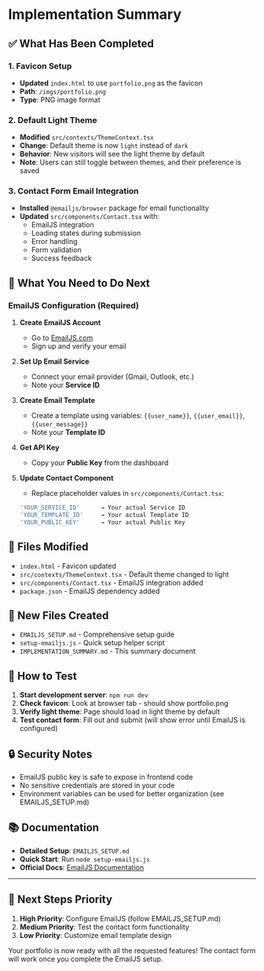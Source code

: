 # Implementation Summary

## ✅ What Has Been Completed

### 1. Favicon Setup
- **Updated** `index.html` to use `portfolio.png` as the favicon
- **Path**: `/imgs/portfolio.png`
- **Type**: PNG image format

### 2. Default Light Theme
- **Modified** `src/contexts/ThemeContext.tsx`
- **Change**: Default theme is now `light` instead of `dark`
- **Behavior**: New visitors will see the light theme by default
- **Note**: Users can still toggle between themes, and their preference is saved

### 3. Contact Form Email Integration
- **Installed** `@emailjs/browser` package for email functionality
- **Updated** `src/components/Contact.tsx` with:
  - EmailJS integration
  - Loading states during submission
  - Error handling
  - Form validation
  - Success feedback

## 🔧 What You Need to Do Next

### EmailJS Configuration (Required)

1. **Create EmailJS Account**
   - Go to [EmailJS.com](https://www.emailjs.com/)
   - Sign up and verify your email

2. **Set Up Email Service**
   - Connect your email provider (Gmail, Outlook, etc.)
   - Note your **Service ID**

3. **Create Email Template**
   - Create a template using variables: `{{user_name}}`, `{{user_email}}`, `{{user_message}}`
   - Note your **Template ID**

4. **Get API Key**
   - Copy your **Public Key** from the dashboard

5. **Update Contact Component**
   - Replace placeholder values in `src/components/Contact.tsx`:
   ```typescript
   'YOUR_SERVICE_ID'      → Your actual Service ID
   'YOUR_TEMPLATE_ID'     → Your actual Template ID
   'YOUR_PUBLIC_KEY'      → Your actual Public Key
   ```

## 📁 Files Modified

- `index.html` - Favicon updated
- `src/contexts/ThemeContext.tsx` - Default theme changed to light
- `src/components/Contact.tsx` - EmailJS integration added
- `package.json` - EmailJS dependency added

## 📁 New Files Created

- `EMAILJS_SETUP.md` - Comprehensive setup guide
- `setup-emailjs.js` - Quick setup helper script
- `IMPLEMENTATION_SUMMARY.md` - This summary document

## 🚀 How to Test

1. **Start development server**: `npm run dev`
2. **Check favicon**: Look at browser tab - should show portfolio.png
3. **Verify light theme**: Page should load in light theme by default
4. **Test contact form**: Fill out and submit (will show error until EmailJS is configured)

## 🔒 Security Notes

- EmailJS public key is safe to expose in frontend code
- No sensitive credentials are stored in your code
- Environment variables can be used for better organization (see EMAILJS_SETUP.md)

## 📚 Documentation

- **Detailed Setup**: `EMAILJS_SETUP.md`
- **Quick Start**: Run `node setup-emailjs.js`
- **Official Docs**: [EmailJS Documentation](https://www.emailjs.com/docs/)

---

## 🎯 Next Steps Priority

1. **High Priority**: Configure EmailJS (follow EMAILJS_SETUP.md)
2. **Medium Priority**: Test the contact form functionality
3. **Low Priority**: Customize email template design

Your portfolio is now ready with all the requested features! The contact form will work once you complete the EmailJS setup.
